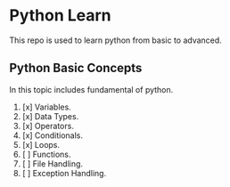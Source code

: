 # Python Learn
This repo is used to learn python from basic to advanced.

##  Python Basic Concepts
 
In this topic includes fundamental of python.

1. [x] Variables.
2. [x] Data Types.
3. [x] Operators.
4. [x] Conditionals.
5. [x] Loops.
6. [ ] Functions.
7. [ ] File Handling.
8. [ ] Exception Handling.